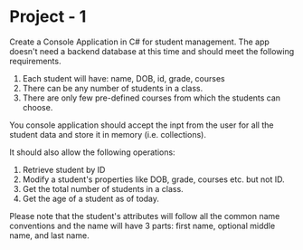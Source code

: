 # Project - 1
Create a Console Application in C# for student management. The app doesn't need a backend database at this time and should meet the following requirements.


1. Each student will have: name, DOB, id, grade, courses
2. There can be any number of students in a class.
3. There are only few pre-defined courses from which the students can choose.

You console application should accept the inpt from the user for all the student data and store it in memory (i.e. collections). 

It should also allow the following operations:

1. Retrieve student by ID
2. Modify a student's properties like DOB, grade, courses etc. but not ID.
3. Get the total number of students in a class.
4. Get the age of a student as of today.


Please note that the student's attributes will follow all the common name conventions and the name will have 3 parts: first name, optional middle name, and last name.
